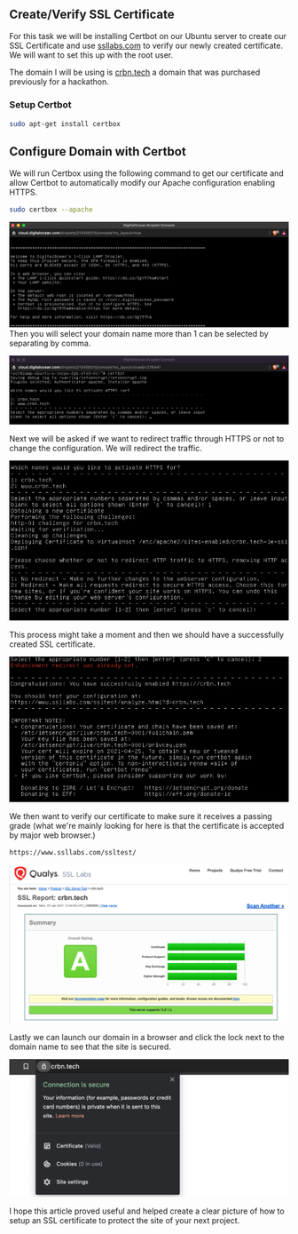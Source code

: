 ## Create/Verify SSL Certificate

For this task we will be installing Certbot on our Ubuntu server to create our SSL Certificate and use [ssllabs.com](http://ssllabs.com) to verify our newly created certificate.  We will want to set this up with the root user.

The domain I will be using is [crbn.tech](http://crbn.tech) a domain that was purchased previously for a hackathon.

### Setup Certbot

```bash
sudo apt-get install certbox
```

## Configure Domain with Certbot

We will run Certbox using the following command to get our certificate and allow Certbot to automatically modify our Apache configuration enabling HTTPS.

```bash
sudo certbox --apache
```
![Installation of Certbot](installCertbot.png)
Then you will select your domain name more than 1 can be selected by separating by comma.

![Select your domain](SelectDomain.png)

Next we will be asked if we want to redirect traffic through HTTPS or not to change the configuration.  We will redirect the traffic.

![Enable HTTPS for the SSL Certificate](SSLEnableHTTPS.png)

This process might take a moment and then we should have a successfully created SSL certificate.

![SSL successfully installed](SSLSuccess.png)

We then want to verify our certificate to make sure it receives a passing grade (what we're mainly looking for here is that the certificate is accepted by major web browser.)

```bash
https://www.ssllabs.com/ssltest/
```

![Verify the SSL](certifySSL.png)

Lastly we can launch our domain in a browser and click the lock next to the domain name to see that the site is secured.

![Verify SSL via browser](SSLVerification.png)

I hope this article proved useful and helped create a clear picture of how to setup an SSL certificate to protect the site of your next project.
